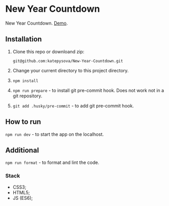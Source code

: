 # New Year Countdown

New Year Countdown. [Demo](https://katepysova.github.io/New-Year-Countdown/).

## Installation

1. Clone this repo or downloand zip:

   `git@github.com:katepysova/New-Year-Countdown.git`

2. Change your current directory to this project directory.

3. `npm install`

4. `npm run prepare` - to install git pre-commit hook. Does not work not in a git repository.

5. `git add .husky/pre-commit` - to add git pre-commit hook.

## How to run

`npm run dev` - to start the app on the localhost.

## Additional

`npm run format` - to format and lint the code.

### Stack

- CSS3;
- HTML5;
- JS (ES6);
